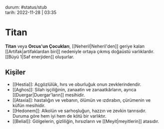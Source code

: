 durum: #status/stub     
tarih: 2022-11-28 | 03:35
# Titan
**Titan** veya **Orcus'un Çocukları**, [[Neheril|Neheril'den]] geriye kalan [[Artifak|artifaklardan biri]] nedeniyle ortaya çıkmış doğaüstü varlıklardır. [[Büyü 1|Saf enerjiden]] oluşurlar.
## Kişiler
- [[Hestia]]: Açgözlülük, hırs ve oburluğuk onun zevklerindendir.
- [[Aghos]]: Silah işçiliğinin, zanaatin ve zanaatkârların, ayrıca [[Duergar|Duergar'ların]] mesihidir.
- [[Ataxia]]: hastalığın ve vebanın, ölümün ve ızdırabın, çürümenin ve küfün mesihidir.
- [[Hedonem]]: Alkolün ve sarhoşluğun, hazzın ve zevkin tanrısıdır. Duruma göre hem iyi hem de kötü bir varlıktır.
- [[Belial]]: Gölgelerin, gizliliğin, hırsızların ve [[Meyit|meyitlerin]] atasıdır.